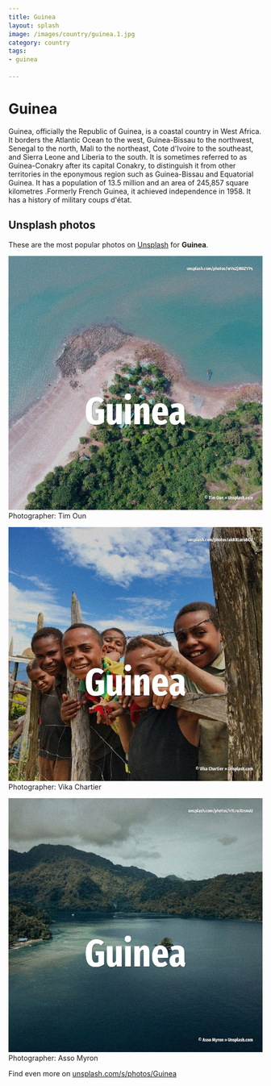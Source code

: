 ```yaml
---
title: Guinea
layout: splash
image: /images/country/guinea.1.jpg
category: country
tags:
- guinea

---
```

# Guinea

Guinea, officially the Republic of Guinea, is a coastal country in West Africa. It borders the Atlantic Ocean to the west, Guinea-Bissau to the northwest, Senegal to the north,  Mali to the northeast, Cote d'Ivoire to the southeast, and Sierra Leone and Liberia to the south. It is sometimes referred to as Guinea-Conakry after its capital Conakry, to distinguish it from  other territories in the eponymous region such as Guinea-Bissau and Equatorial Guinea. It has a population of 13.5 million and an area of 245,857 square kilometres .Formerly French  Guinea, it achieved independence in 1958. It has a history of military coups d'état. 

 
## Unsplash photos
These are the most popular photos on [Unsplash](https://unsplash.com) for **Guinea**.
 
![Guinea](/images/country/guinea.1.jpg)
Photographer:  Tim Oun
 
![Guinea](/images/country/guinea.2.jpg)
Photographer:  Vika Chartier
 
![Guinea](/images/country/guinea.3.jpg)
Photographer:  Asso Myron
 
Find even more on [unsplash.com/s/photos/Guinea](https://unsplash.com/s/photos/Guinea)
 

